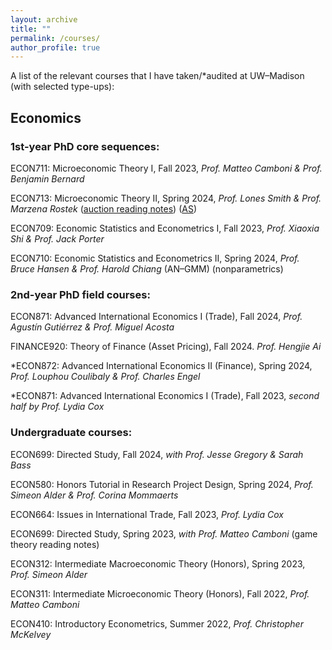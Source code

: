 ```yaml
---
layout: archive
title: ""
permalink: /courses/
author_profile: true
---
```


A list of the relevant courses that I have taken/*audited at UW–Madison (with selected type-ups):

## Economics

### 1st-year PhD core sequences:

ECON711: Microeconomic Theory I, Fall 2023, *Prof. Matteo Camboni & Prof. Benjamin Bernard*

ECON713: Microeconomic Theory II, Spring 2024, *Prof. Lones Smith & Prof. Marzena Rostek*  ([auction reading notes](https://acrobat.adobe.com/id/urn:aaid:sc:AP:2759d5cd-52f1-4de6-824e-8f8605f6629d)) ([AS](https://acrobat.adobe.com/id/urn:aaid:sc:ap:5b7a73e2-ee62-413c-b884-1e29f0d6eaa7))

ECON709: Economic Statistics and Econometrics I, Fall 2023, *Prof. Xiaoxia Shi & Prof. Jack Porter* 

ECON710: Economic Statistics and Econometrics II, Spring 2024, *Prof. Bruce Hansen & Prof. Harold Chiang* (AN–GMM) (nonparametrics)

### 2nd-year PhD field courses: 

ECON871: Advanced International Economics I (Trade), Fall 2024, *Prof. Agustín Gutiérrez & Prof. Miguel Acosta* 

FINANCE920: Theory of Finance (Asset Pricing), Fall 2024. *Prof. Hengjie Ai*

*ECON872: Advanced International Economics II (Finance), Spring 2024, *Prof. Louphou Coulibaly & Prof. Charles Engel* 

*ECON871: Advanced International Economics I (Trade), Fall 2023, *second half by Prof. Lydia Cox*

### Undergraduate courses:

ECON699: Directed Study, Fall 2024, *with Prof. Jesse Gregory & Sarah Bass* 

ECON580: Honors Tutorial in Research Project Design, Spring 2024, *Prof. Simeon Alder & Prof. Corina Mommaerts*

ECON664: Issues in International Trade, Fall 2023, *Prof. Lydia Cox* 

ECON699: Directed Study, Spring 2023, *with Prof. Matteo Camboni* (game theory reading notes)

ECON312: Intermediate Macroeconomic Theory (Honors), Spring 2023, *Prof. Simeon Alder*

ECON311: Intermediate Microeconomic Theory (Honors), Fall 2022, *Prof. Matteo Camboni*

ECON410: Introductory Econometrics, Summer 2022, *Prof. Christopher McKelvey*
